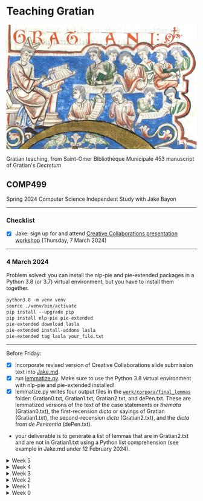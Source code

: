 # Teaching Gratian
![Gratian and his students](img/St-Omer.jpg)

Gratian teaching, from Saint-Omer Bibliothèque Municipale 453 manuscript of Gratian's *Decretum*
## COMP499
Spring 2024 Computer Science Independent Study with Jake Bayon

---
### Checklist
- [x] Jake: sign up for and attend [Creative Collaborations presentation workshop](https://www.sandiego.edu/events/detail.php?_focus=91693) (Thursday, 7 March 2024)

---
### 4 March 2024
Problem solved: you can install the nlp-pie and pie-extended packages in a Python 3.8 (or 3.7) virtual environment, but you have to install them together.
```
python3.8 -m venv venv
source ./venv/bin/activate
pip install --upgrade pip
pip install nlp-pie pie-extended
pie-extended download lasla
pie-extended install-addons lasla
pie-extended tag lasla your_file.txt
```
---
Before Friday:
- [x] incorporate revised version of Creative Collaborations slide submission text into [Jake.md](Jake.md).
- [x] run [lemmatize.py](work/lemmatize.py). Make sure to use the Python 3.8 virtual environment with nlp-pie and pie-extended installed!
- [x] lemmatize.py writes four output files in the [`work/corpora/final_lemmas`](work/corpora/final_lemmas/) folder: Gratian0.txt, Gratian1.txt, Gratian2.txt, and dePen.txt. These are lemmatized versions of the text of the case statements or *themata* (Gratian0.txt), the first-recension *dicta* or sayings of Gratian (Gratian1.txt), the second-recension *dicta* (Gratian2.txt), and the *dicta* from *de Penitentia* (dePen.txt).
+ your deliverable is to generate a list of lemmas that are in Gratian2.txt and are not in Gratian1.txt using a Python list comprehension (see example in Jake.md under 12 February 2024).

<details>

<summary>Week 5</summary>

### 26 February 2024
</details>

<details>
<summary>Week 4</summary>

### 19 February 2024
</details>

<details>
<summary>Week 3</summary>

### 12 February 2024
+ demo for Jake
---
Before next Monday:
+ Clone PIE from GitHub (`https://github.com/emanjavacas/pie.git`) and try to get it to work in a Python 3.12 virtual environment
+ Start writing the narrative sections for your Creative Collaborations presentation by answering the following questions:
  - Who was Gratian?
  - What is the *Decretum* and why is it important?
  - What is lemmatization and what can it tell us about the *Decretum*?
+ Keep track of your progess in a Markdown-format file
  - https://docs.github.com/en/get-started/writing-on-github/getting-started-with-writing-and-formatting-on-github/basic-writing-and-formatting-syntax
  - 
</details>

<details>
<summary>Week 2</summary>

### 5 February 2024
+ Dr (Rick) Olson confirmed that course code is COMP499  
`COMP 499` INDEPENDENT STUDY  
Units: 1-3 Repeatability: Yes (Can be repeated for Credit)  
Individual study including library or laboratory research or program writing. A written report is required. Project proposal must be submitted and approved prior to enrollment. May be repeated for credit.
+ Dr Stern and Dr Olson recommended a presentation at the [Creative Collaborations](https://www.sandiego.edu/ugresearch/students/creative-collaborations.php) Undergraduate Research Conference (CCURC) instead of a written report
+ Paul's proposal for the Seventeenth International Congress of Medieval Canon Law (ICMCL XVII) was accepted, so we will be working on lemmatization before regular expressions. See [this link](ICMCL.md) for the call for papers and proposal.
+ Introduction to lemmatization
  - "Humanum genus duobus regitur"
  - "humanus", "genus", "duo", "rego"
+ Install Python 3.8 and virtual environment  
`python3.8 -m venv pie`  
`cd pie`  
`source ./bin/activate`  
`pip install --upgrade pip`  
`pip install nlp-pie`  
`pip install pie-extended`  
`pie-extended download lasla`  
`pie-extended install-addons lasla`  
`pie-extended tag lasla your_file.txt`  
---
Before next Monday, watch:
+ Mike Kestemont, [Documentary: "Hildegard of Bingen: Authorship and Stylometry" \[HD\]](https://vimeo.com/70881172)  
(Be ready to turn down the volume at 3:12-3:32 and at 8:26-8:46)
</details>

<details>
<summary>Week 1</summary>

### 29 January 2024
+ Remember to bring HDMI adapter to every class meeting!
+ Install [Visual Studio Code](https://code.visualstudio.com/) or upgrade to the current version (1.86.0)
  - **Make sure that VSCode is *not* installed in the Downloads folder!**
  - In order for `Check for Updates...` to work, you have to open Terminal and enter either  
`xattr -dr com.apple.quarantine /Applications/Visual\ Studio\ Code.app` or  
`xattr -dr com.apple.quarantine ~/Applications/Visual\ Studio\ Code.app`  
on the command line depending on whether you installed VSCode in the system or user Applications folder.  
If you installed VSCode in the system Applications folder, you *may* have to enter this command first:  
`sudo chown $USER ~/Library/Caches/com.microsoft.VSCode.ShipIt`  
+ GitHub setup
  + ~~Create GitHub account: `jakebayon12`~~
  + **Enable two-factor authentication!**
  + ~~Create repository for COMP299: `Gratian`~~   
  `git clone git@github.com:jakebayon12/Gratian.git` or  
  `git clone https://github.com/jakebayon12/Gratian.git`  
  + ~~Share repository with `decretist`~~ (Paul's GitHub username. In the Middle Ages, a *decretist* was someone who studied Gratian's *Decretum*.)
+ What do you think of when you think of the Middle Ages?
+ Introductory activity: What do you know, or think you know, about the Middle Ages? Any source, e.g., other courses, fiction or non-fiction books, TV ("Game of Thrones"), movies ("Secret of Kells”), or video games is OK!
  - feudalism
  - castles
  - dragons (because Paul gave that as an example)
  - peasants
  - nobility
  - tension between science and religion
---
Before next Monday, read
+ Anders Winroth, [Gratian and His Book](Readings/Winroth%20-%20Gratian%20and%20His%20Book.pdf) and watch
+ Paul Evans, [The Medieval University & the Question of Education: Gratian's *Decretum* & the Dawn of the University](https://www.youtube.com/watch?v=x2KbkcjMLDM)
</details>

<details>
<summary>Week 0</summary>

### 1 December 2023
#### Syllabus
+ Introduction:
  - The scholarly problem: multiple recensions of Gratian's Decretum
+ Materials:
  - OCP-format e-text of the 1879 Friedberg edition of Gratian's Decretum
  - Decretum Gratiani, First recension, edition in progress (Anders Winroth)
  - Anders Winroth, The Making of Gratian's Decretum, Appendix: The contents of the first recension of Gratian's Decretum
+ Tools:
  - VS Code and XML Tools extension
  - Git and GitHub
+ Python Techniques:
  - Lemmatizing natural language text (Medieval Latin)
  - Using regular expressions
  - Recursive-descent parsing
  - Generating TEI P5 XML
+ Deliverables:
  - Parse OCP e-text of Friedberg edition
  - Use regular expressions to transform vulgate readings (Friedberg edition) into first recension readings (Winroth appendix)
  - Output result as TEI P5 XML e-text of the first-recension
  - Lemmatize vulgate (Friedberg) and first-recension (Winroth) texts
  - Isolate lemmas that appear in the vulgate (Friedberg) but not in the first-recension text of Gratian's Decretum
---
Before the start of the semester, read
+ Peter Landau, [Gratian and the *Decretum Gratiani*](Readings/Landau%20-%20Gratian%20and%20the%20Decretum%20Gratiani.pdf)
</details>

